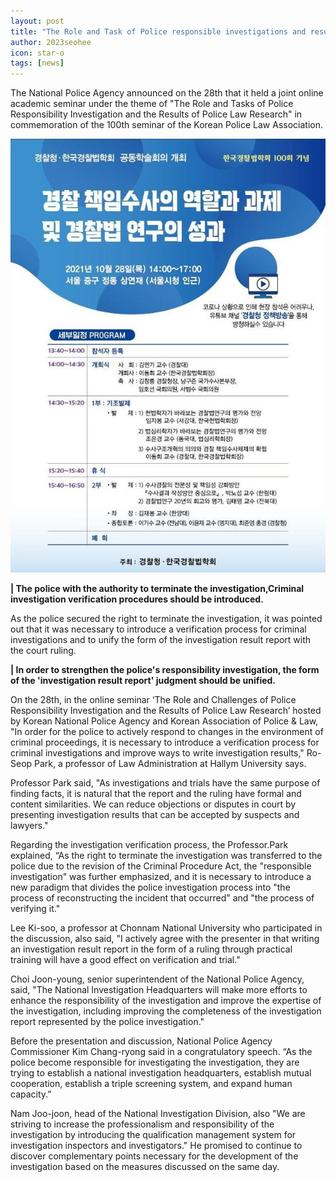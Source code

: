 ```yaml
---
layout: post
title: "The Role and Task of Police responsible investigations and results of police law research"
author: 2023seohee
icon: star-o
tags: [news]
---
```


The National Police Agency announced on the 28th that it held a joint online academic seminar under the theme of "The Role and Tasks of Police Responsibility Investigation and the Results of Police Law Research" in commemoration of the 100th seminar of the Korean Police Law Association.

![dateset1](/img/news/%EA%B2%BD%EC%B0%B0%EB%B0%95%EB%9E%8C%ED%9A%8C.jpg)


**| The police with the authority to terminate the investigation,Criminal investigation verification procedures should be introduced.**


As the police secured the right to terminate the investigation, it was pointed out that it was necessary to introduce a verification process for criminal investigations and to unify the form of the investigation result report with the court ruling.


**| In order to strengthen the police's responsibility investigation, the form of the 'investigation result report' judgment should be unified.**


On the 28th, in the online seminar ‘The Role and Challenges of Police Responsibility Investigation and the Results of Police Law Research’ hosted by Korean National Police Agency and Korean Association of Police & Law, "In order for the police to actively respond to changes in the environment of criminal proceedings, it is necessary to introduce a verification process for criminal investigations and improve ways to write investigation results," Ro-Seop Park, a professor of Law Administration at Hallym University says.


Professor Park said, "As investigations and trials have the same purpose of finding facts, it is natural that the report and the ruling have formal and content similarities. We can reduce objections or disputes in court by presenting investigation results that can be accepted by suspects and lawyers."


Regarding the investigation verification process, the Professor.Park explained, “As the right to terminate the investigation was transferred to the police due to the revision of the Criminal Procedure Act, the "responsible investigation" was further emphasized, and it is necessary to introduce a new paradigm that divides the police investigation process into "the process of reconstructing the incident that occurred" and "the process of verifying it."


Lee Ki-soo, a professor at Chonnam National University who participated in the discussion, also said, "I actively agree with the presenter in that writing an investigation result report in the form of a ruling through practical training will have a good effect on verification and trial."


Choi Joon-young, senior superintendent of the National Police Agency, said, "The National Investigation Headquarters will make more efforts to enhance the responsibility of the investigation and improve the expertise of the investigation, including improving the completeness of the investigation report represented by the police investigation."


Before the presentation and discussion, National Police Agency Commissioner Kim Chang-ryong said in a congratulatory speech. “As the police become responsible for investigating the investigation, they are trying to establish a national investigation headquarters, establish mutual cooperation, establish a triple screening system, and expand human capacity.”


Nam Joo-joon, head of the National Investigation Division, also 
"We are striving to increase the professionalism and responsibility of the investigation by introducing the qualification management system for investigation inspectors and investigators."
He promised to continue to discover complementary points necessary for the development of the investigation based on the measures discussed on the same day.
